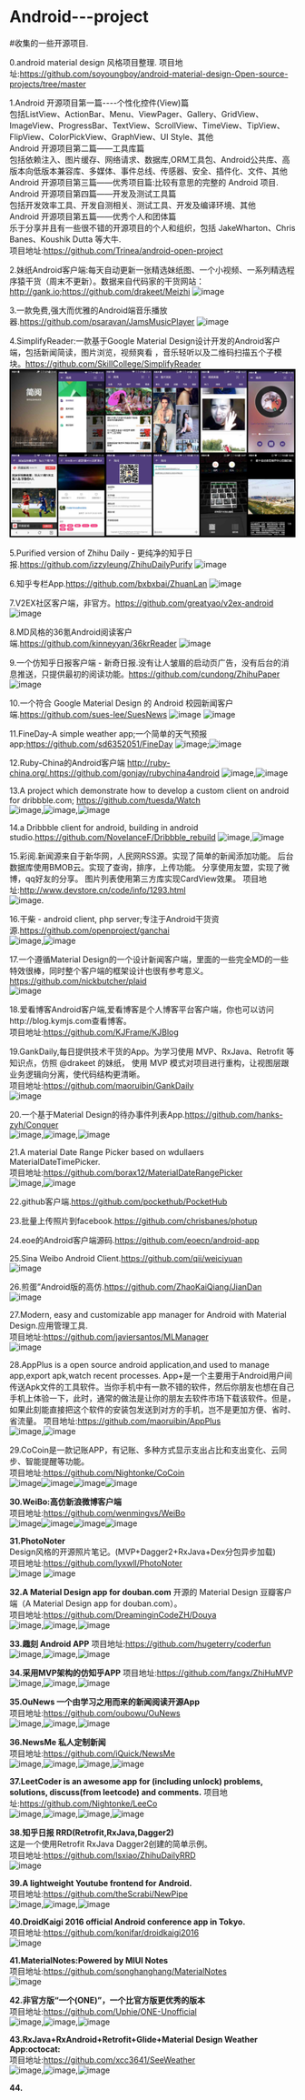 # Android---project

#收集的一些开源项目.

0.android material design 风格项目整理.
项目地址:https://github.com/soyoungboy/android-material-design-Open-source-projects/tree/master

1.Android 开源项目第一篇----个性化控件(View)篇   
包括ListView、ActionBar、Menu、ViewPager、Gallery、GridView、ImageView、ProgressBar、TextView、ScrollView、TimeView、TipView、FlipView、ColorPickView、GraphView、UI Style、其他         
Android 开源项目第二篇——工具库篇                 
包括依赖注入、图片缓存、网络请求、数据库,ORM工具包、Android公共库、高版本向低版本兼容库、多媒体、事件总线、传感器、安全、插件化、文件、其他               
Android 开源项目第三篇——优秀项目篇:比较有意思的完整的 Android 项目.     
Android 开源项目第四篇——开发及测试工具篇          
包括开发效率工具、开发自测相关、测试工具、开发及编译环境、其他           
Android 开源项目第五篇——优秀个人和团体篇        
乐于分享并且有一些很不错的开源项目的个人和组织，包括 JakeWharton、Chris Banes、Koushik Dutta 等大牛.   
项目地址:https://github.com/Trinea/android-open-project


2.妹纸Android客户端:每天自动更新一张精选妹纸图、一个小视频、一系列精选程序猿干货（周末不更新）。数据来自代码家的干货网站：http://gank.io;https://github.com/drakeet/Meizhi
![image](https://github.com/drakeet/Meizhi/blob/master/screenshots/s0.png)


3.一款免费,强大而优雅的Android端音乐播放器.https://github.com/psaravan/JamsMusicPlayer
![image](https://camo.githubusercontent.com/5a10d39909b2e64053adb49250802d31efe1d3a6/687474703a2f2f692e696d6775722e636f6d2f3268644d467a502e6a7067)


4.SimplifyReader:一款基于Google Material Design设计开发的Android客户端，包括新闻简读，图片浏览，视频爽看 ，音乐轻听以及二维码扫描五个子模块。https://github.com/SkillCollege/SimplifyReader
![image](https://raw.githubusercontent.com/SkillCollege/server/master/SimplifyReader/images/all_in_one.jpg)


5.Purified version of Zhihu Daily - 更纯净的知乎日报.https://github.com/izzyleung/ZhihuDailyPurify
![image](https://raw.githubusercontent.com/izzyleung/ZhihuDailyPurify/master/ZhihuDailyPurify.png)


6.知乎专栏App.https://github.com/bxbxbai/ZhuanLan
![image](https://camo.githubusercontent.com/a09ce4b549e048400597aaf4d40b7866e496678b/687474703a2f2f69322e74696574756b752e636f6d2f323937303233396637313239363339382e706e67)


7.V2EX社区客户端，非官方。https://github.com/greatyao/v2ex-android
![image](https://camo.githubusercontent.com/681b0ef9558ea805dfa325ea958b263c94fd31f1/68747470733a2f2f7261772e6769746875622e636f6d2f677265617479616f2f763265782d616e64726f69642f6d61737465722f736e617073686f74732f6e6f6465732e706e67)


8.MD风格的36氪Android阅读客户端.https://github.com/kinneyyan/36krReader
![image](https://raw.githubusercontent.com/kinneyyan/36krReader/master/Screenshots/device-2015-10-29-152645.png)


9.一个仿知乎日报客户端 - 新奇日报.没有让人皱眉的启动页广告，没有后台的消息推送，只提供最初的阅读功能。https://github.com/cundong/ZhihuPaper            
![image](https://raw.githubusercontent.com/cundong/ZhihuPaper/master/screenshot/one.png)


10.一个符合 Google Material Design 的 Android 校园新闻客户端.https://github.com/sues-lee/SuesNews
![image](https://github.com/sues-lee/SuesNews/blob/master/art/screenshot-2.png)
![image](https://github.com/sues-lee/SuesNews/blob/master/art/screenshot-3.png)


11.FineDay-A simple weather app;一个简单的天气预报app;https://github.com/sd6352051/FineDay
![image](https://camo.githubusercontent.com/ea45288811ac3b5836550ccc8f95b0dfdb66e218/687474703a2f2f70702e6d796170702e636f6d2f6d615f7069632f302f73686f745f31303633353533385f31383136373336315f325f313430323339323634372f353530);![image](https://camo.githubusercontent.com/acfe1f474ee6c773cc03e27f33c3913e6d50d03e/687474703a2f2f70702e6d796170702e636f6d2f6d615f7069632f302f73686f745f31303633353533385f31383136373336315f335f313430323339323634372f353530)


12.Ruby-China的Android客户端 http://ruby-china.org/.https://github.com/gonjay/rubychina4android
![image](https://camo.githubusercontent.com/d1c521c0c20e191cffbf93bae9a542256c457787/687474703a2f2f727562796368696e612e71696e6975646e2e636f6d2f6d656469612d32303134303230342532302831292e706e673f696d61676556696577322f312f772f3330302f682f353530),![image](https://camo.githubusercontent.com/9349ba23dc8e2101d8ff2d8b512ab98c2d3aca58/687474703a2f2f727562796368696e612e71696e6975646e2e636f6d2f6465766963652d323031342d30322d31302d3233323431322e706e673f696d61676556696577322f312f772f3330302f682f353530)


13.A project which demonstrate how to develop a custom client on android for dribbble.com;
https://github.com/tuesda/Watch         
![image](https://github.com/tuesda/Watch/blob/master/animation/comments.gif),![image](https://github.com/tuesda/Watch/blob/master/animation/home.gif),![image](https://github.com/tuesda/Watch/blob/master/animation/drawer.gif)


14.a Dribbble client for android, building in android studio.https://github.com/NovelanceF/Dribbble_rebuild
![image](https://camo.githubusercontent.com/4006f3a3329b907139189fe2ecdde91bda446397/687474703a2f2f6661726d382e737461746963666c69636b722e636f6d2f373430392f31323739323736383135335f633033373333303534372e6a7067),![image](https://camo.githubusercontent.com/25f2d63421f5cf91120b294b658f696f3bf4ba93/687474703a2f2f6661726d342e737461746963666c69636b722e636f6d2f333830302f31323739323736353632335f373638386438326239622e6a7067)


15.彩阅.新闻源来自于新华网，人民网RSS源。实现了简单的新闻添加功能。 后台数据库使用BMOB云。实现了查询，排序，上传功能。 分享使用友盟，实现了微博，qq好友的分享。 图片列表使用第三方库实现CardView效果。 
项目地址:http://www.devstore.cn/code/info/1293.html           
![image](http://ds.devstore.cn/dev_store/user/souce_code/img/20151028102946591l4ok9bya/Screenshot_2015-10-28-10-10-10.png).


16.干柴 - android client, php server;专注于Android干货资源.https://github.com/openproject/ganchai             
![image](https://camo.githubusercontent.com/8339e46ede8f34532f3fc1bf3d1ca99ef56b460c/687474703a2f2f37786b73706b2e636f6d312e7a302e676c622e636c6f7564646e2e636f6d2f53637265656e73686f745f323031352d30382d32382d30392d35312d32312e706e673f696d6167654d6f6772322f7468756d626e61696c2f21333070),![image](https://camo.githubusercontent.com/87c56d95476213f6a43637174ab727d1fb60632e/687474703a2f2f37786b73706b2e636f6d312e7a302e676c622e636c6f7564646e2e636f6d2f53637265656e73686f745f323031352d30382d32382d30392d35322d33362e706e673f696d6167654d6f6772322f7468756d626e61696c2f21333070)


17.一个遵循Material Design的一个设计新闻客户端，里面的一些完全MD的一些特效很棒，同时整个客户端的框架设计也很有参考意义。https://github.com/nickbutcher/plaid           
![image](https://github.com/nickbutcher/plaid/blob/master/screenshots/plaid_demo.gif)


18.爱看博客Android客户端,爱看博客是个人博客平台客户端，你也可以访问http://blog.kymjs.com查看博客。           
项目地址:https://github.com/KJFrame/KJBlog

19.GankDaily,每日提供技术干货的App。为学习使用 MVP、RxJava、Retrofit 等知识点，仿照 @drakeet 的妹纸， 使用 MVP 模式对项目进行重构，让视图层跟业务逻辑向分离，使代码结构更清晰。             
项目地址:https://github.com/maoruibin/GankDaily                
![image](https://github.com/maoruibin/GankDaily/blob/master/art/gank_index.png)


20.一个基于Material Design的待办事件列表App.https://github.com/hanks-zyh/Conquer          
![image](https://github.com/hanks-zyh/Conquer/blob/master/Screenshot/s2.png),![image](https://github.com/hanks-zyh/Conquer/blob/master/Screenshot/demo2.gif),![image](https://github.com/hanks-zyh/Conquer/blob/master/Screenshot/demo.gif)


21.A material Date Range Picker based on wdullaers MaterialDateTimePicker.          
项目地址:https://github.com/borax12/MaterialDateRangePicker           
![image](https://github.com/borax12/MaterialDateRangePicker/blob/master/screenshots/4.png?raw=true),![image](https://raw.githubusercontent.com/borax12/MaterialDateRangePicker/master/screenshots/2.png)        


22.github客户端.https://github.com/pockethub/PocketHub              


23.批量上传照片到facebook.https://github.com/chrisbanes/photup           


24.eoe的Android客户端源码.https://github.com/eoecn/android-app           


25.Sina Weibo Android Client.https://github.com/qii/weiciyuan           
![image](https://camo.githubusercontent.com/48decff5ad9407a92479a72fed9c03a059bc383e/68747470733a2f2f6c68352e67677068742e636f6d2f686c66324879376e7976475a326c365756334c45643249695856705f78596837365f6250555345615166306570527778783358412d376441466a5142695a793754773d683930302d7277)          


26.煎蛋”Android版的高仿.https://github.com/ZhaoKaiQiang/JianDan            
![image](https://github.com/ZhaoKaiQiang/JianDan/blob/master/images/demo.gif)            


27.Modern, easy and customizable app manager for Android with Material Design.应用管理工具.              
项目地址:https://github.com/javiersantos/MLManager                 
![image](https://raw.githubusercontent.com/javiersantos/MLManager/master/Screenshots/header-basic.png)                 


28.AppPlus is a open source android application,and used to manage app,export apk,watch recent processes.    App+是一个主要用于Android用户间传送Apk文件的工具软件。当你手机中有一款不错的软件，然后你朋友也想在自己手机上体验一下，此时，通常的做法是让你的朋友去软件市场下载该软件。但是，如果此刻能直接把这个软件的安装包发送到对方的手机，岂不是更加方便、省时、省流量。                       项目地址:https://github.com/maoruibin/AppPlus                          
![image](https://github.com/maoruibin/AppPlus/blob/master/art/detail.png),![image](https://github.com/maoruibin/AppPlus/blob/master/art/index.png)           


29.CoCoin是一款记账APP，有记账、多种方式显示支出占比和支出变化、云同步、智能提醒等功能。                           
项目地址:https://github.com/Nightonke/CoCoin                                              
![image](https://github.com/Nightonke/CoCoin/blob/master/Gif/记录.gif)![image](https://github.com/Nightonke/CoCoin/blob/master/Gif/今日视图.gif)![image](https://github.com/Nightonke/CoCoin/blob/master/Gif/标签视图.gif)![image](https://github.com/Nightonke/CoCoin/blob/master/Gif/设置.gif)                 


**30.WeiBo:高仿新浪微博客户端**                     
项目地址:https://github.com/wenmingvs/WeiBo                             
![image](https://raw.githubusercontent.com/wenmingvs/WeiBo/master/screenshot1.png)![image](https://raw.githubusercontent.com/wenmingvs/WeiBo/master/screenshot3.png)![image](https://raw.githubusercontent.com/wenmingvs/WeiBo/master/screenshot4.png)![image](https://raw.githubusercontent.com/wenmingvs/WeiBo/master/screenshot2.png)                


**31.PhotoNoter**             
Design风格的开源照片笔记。(MVP+Dagger2+RxJava+Dex分包异步加载)      
项目地址:https://github.com/lyxwll/PhotoNoter          
![image](https://raw.githubusercontent.com/yydcdut/PhotoNoter/master/screenshot/animation.gif) ![image](https://raw.githubusercontent.com/yydcdut/PhotoNoter/master/screenshot/screen1.png)                            


**32.A Material Design app for douban.com**
开源的 Material Design 豆瓣客户端（A Material Design app for douban.com）。          
项目地址:https://github.com/DreaminginCodeZH/Douya                 
![image](https://github.com/DreaminginCodeZH/Douya/blob/master/screenshot/00-main.png),![image](https://github.com/DreaminginCodeZH/Douya/blob/master/screenshot/01-immersive.jpg),![image](https://github.com/DreaminginCodeZH/Douya/blob/master/screenshot/04-broadcast-activity.png)


**33.趣刻 Android APP**
项目地址:https://github.com/hugeterry/coderfun                           
![image](https://camo.githubusercontent.com/8956147eb93d81b1e8b26fb55b0dfb295e772d53/687474703a2f2f7777772e6875676574657272792e636e2f77702d636f6e74656e742f75706c6f6164732f323031362f30322f636f64657266756e5f342e6a7067),![image](https://camo.githubusercontent.com/7832db0c180fb1bdd9d6d5fcba6340308e4f0ff8/687474703a2f2f7777772e6875676574657272792e636e2f77702d636f6e74656e742f75706c6f6164732f323031362f30322f636f64657266756e5f312e6a7067),![image](https://camo.githubusercontent.com/c0d6272f9233d2627b18432cb5643780bd362af0/687474703a2f2f7777772e6875676574657272792e636e2f77702d636f6e74656e742f75706c6f6164732f323031362f30322f636f64657266756e5f322e6a7067)


**34.采用MVP架构的仿知乎APP**
项目地址:https://github.com/fangx/ZhiHuMVP          
![image](https://github.com/fangx/ZhiHuMVP/blob/master/img/zhihu1.gif),![image](https://github.com/fangx/ZhiHuMVP/blob/master/img/zhihu2.gif),![image](https://github.com/fangx/ZhiHuMVP/blob/master/img/zhihu3.gif)            


**35.OuNews 一个由学习之用而来的新闻阅读开源App**  
项目地址:https://github.com/oubowu/OuNews   
![image](https://github.com/oubowu/OuNews/blob/master/pic/1.png),![image](https://github.com/oubowu/OuNews/blob/master/pic/8.gif),![image](https://github.com/oubowu/OuNews/blob/master/pic/9.gif)


**36.NewsMe 私人定制新闻**        
项目地址:https://github.com/iQuick/NewsMe           
![image](https://camo.githubusercontent.com/49c388a6af4a85cbd8f962a4865cbbc8118f74ec/687474703a2f2f696d672e77646a696d672e636f6d2f6d6d732f73637265656e73686f742f652f61612f61633138313532626462373732316465666437623833306432626334356161655f3332305f3536392e6a706567),![image](https://camo.githubusercontent.com/4e42ada524fc148519338de602e00869e2a45318/687474703a2f2f696d672e77646a696d672e636f6d2f6d6d732f73637265656e73686f742f652f62322f66663237633837613161663664626535343738326665353331306365356232655f3332305f3536392e6a706567),![image](https://camo.githubusercontent.com/6dfbf2ad0b3e8d0c5abb9b67c7be46d15638e835/687474703a2f2f696d672e77646a696d672e636f6d2f6d6d732f73637265656e73686f742f312f34312f66653935346666616264306231633936383939643932323139613333613431315f3332305f3536392e6a706567),![image](https://camo.githubusercontent.com/6bf9c6c6255c99d080cdf0c61be131480d073d90/687474703a2f2f696d672e77646a696d672e636f6d2f6d6d732f73637265656e73686f742f612f34612f32636530646362316431343534663537656435366338636463616137393461615f3332305f3536392e6a706567)        


**37.LeetCoder is an awesome app for (including unlock) problems, solutions, discuss(from leetcode) and comments.**
项目地址:https://github.com/Nightonke/LeeCo           
![image](https://github.com/Nightonke/LeeCo/blob/master/PNG/basic.png),![image](https://github.com/Nightonke/LeeCo/blob/master/PNG/user.png),![image](https://github.com/Nightonke/LeeCo/blob/master/PNG/favorite.png),![image](https://github.com/Nightonke/LeeCo/blob/master/PNG/problem.png)


**38.知乎日报 RRD(Retrofit,RxJava,Dagger2)**             
这是一个使用Retrofit RxJava Dagger2创建的简单示例。                                         
项目地址:https://github.com/lsxiao/ZhihuDailyRRD              
![image](https://raw.githubusercontent.com/lsxiao/ZhihuDailyRRD/master/screenshot/Screenshot_20151116-231003.png)          


**39.A lightweight Youtube frontend for Android.**     
项目地址:https://github.com/theScrabi/NewPipe          
![image](https://github.com/theScrabi/NewPipe/blob/master/screenshots/screenshot_1.png),![image](https://github.com/theScrabi/NewPipe/blob/master/screenshots/screenshot_3.png),![image](https://github.com/theScrabi/NewPipe/blob/master/screenshots/screenshot_5.png)     


**40.DroidKaigi 2016 official Android conference app in Tokyo.**     
项目地址:https://github.com/konifar/droidkaigi2016       
![image](https://github.com/konifar/droidkaigi2016/blob/master/art/droidkaigi2.gif)             


**41.MaterialNotes:Powered by MIUI Notes**     
项目地址:https://github.com/songhanghang/MaterialNotes       
![image](https://github.com/songhanghang/MaterialNotes/blob/master/screenshots/A0001LRX22Gsonghang12062015151859.gif)     


**42.非官方版“一个(ONE)”，一个比官方版更优秀的版本**      
项目地址:https://github.com/Uphie/ONE-Unofficial       
![image](https://github.com/Uphie/ONE-Unofficial/blob/master/Screenshots/screenshot-1.png),![image](https://github.com/Uphie/ONE-Unofficial/blob/master/Screenshots/screenshot-3.png),![image](https://github.com/Uphie/ONE-Unofficial/blob/master/Screenshots/screenshot-2.png)       

**43.RxJava+RxAndroid+Retrofit+Glide+Material Design Weather App:octocat:**    
项目地址:https://github.com/xcc3641/SeeWeather      
![image](https://camo.githubusercontent.com/9c035336849e4c9e3d17ccd9880e552689242878/687474703a2f2f786363333634312e71696e6975646e2e636f6d2f6170702d2545352542302542312545372539432538422545352541342541392545362542302539342d2545392539372541412545352542312538462e706e67),![image](https://camo.githubusercontent.com/57ee8d72fa5ba4f6dcdbfd84b7bfb24d40bb72c8/687474703a2f2f786363333634312e71696e6975646e2e636f6d2f6170702d2545352542302542312545372539432538422545352541342541392545362542302539342d2545352541342539432545362539392539412545362541382541312545352542432538462e706e67),![image](https://camo.githubusercontent.com/e349ccaa7d587551751c3c1791312b8b992ec028/687474703a2f2f786363333634312e71696e6975646e2e636f6d2f6170702d2545352542302542312545372539432538422545352541342541392545362542302539342d2545372539392542442545352541342541392545362541382541312545352542432538462e706e67)     


**44.**


 

















